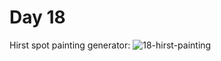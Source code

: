 # Day 18
Hirst spot painting generator:
![18-hirst-painting](https://github.com/paweldro/100-days-of-code-python-bootcamp/assets/29238627/66c9d441-8cc0-4682-bd74-095390962556)



